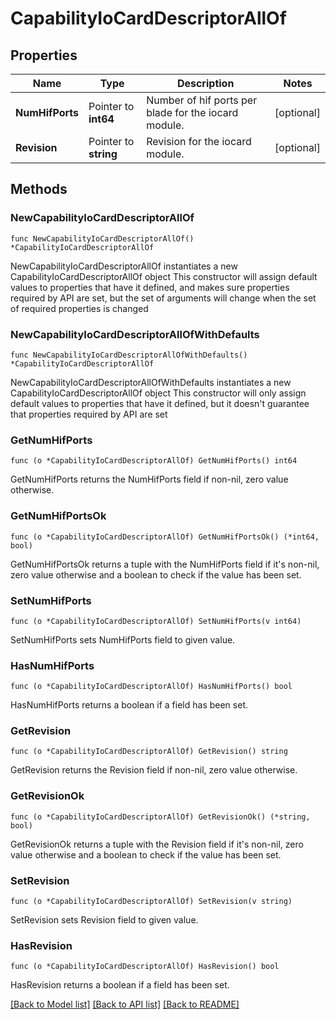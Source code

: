 # CapabilityIoCardDescriptorAllOf

## Properties

Name | Type | Description | Notes
------------ | ------------- | ------------- | -------------
**NumHifPorts** | Pointer to **int64** | Number of hif ports per blade for the iocard module. | [optional] 
**Revision** | Pointer to **string** | Revision for the iocard module. | [optional] 

## Methods

### NewCapabilityIoCardDescriptorAllOf

`func NewCapabilityIoCardDescriptorAllOf() *CapabilityIoCardDescriptorAllOf`

NewCapabilityIoCardDescriptorAllOf instantiates a new CapabilityIoCardDescriptorAllOf object
This constructor will assign default values to properties that have it defined,
and makes sure properties required by API are set, but the set of arguments
will change when the set of required properties is changed

### NewCapabilityIoCardDescriptorAllOfWithDefaults

`func NewCapabilityIoCardDescriptorAllOfWithDefaults() *CapabilityIoCardDescriptorAllOf`

NewCapabilityIoCardDescriptorAllOfWithDefaults instantiates a new CapabilityIoCardDescriptorAllOf object
This constructor will only assign default values to properties that have it defined,
but it doesn't guarantee that properties required by API are set

### GetNumHifPorts

`func (o *CapabilityIoCardDescriptorAllOf) GetNumHifPorts() int64`

GetNumHifPorts returns the NumHifPorts field if non-nil, zero value otherwise.

### GetNumHifPortsOk

`func (o *CapabilityIoCardDescriptorAllOf) GetNumHifPortsOk() (*int64, bool)`

GetNumHifPortsOk returns a tuple with the NumHifPorts field if it's non-nil, zero value otherwise
and a boolean to check if the value has been set.

### SetNumHifPorts

`func (o *CapabilityIoCardDescriptorAllOf) SetNumHifPorts(v int64)`

SetNumHifPorts sets NumHifPorts field to given value.

### HasNumHifPorts

`func (o *CapabilityIoCardDescriptorAllOf) HasNumHifPorts() bool`

HasNumHifPorts returns a boolean if a field has been set.

### GetRevision

`func (o *CapabilityIoCardDescriptorAllOf) GetRevision() string`

GetRevision returns the Revision field if non-nil, zero value otherwise.

### GetRevisionOk

`func (o *CapabilityIoCardDescriptorAllOf) GetRevisionOk() (*string, bool)`

GetRevisionOk returns a tuple with the Revision field if it's non-nil, zero value otherwise
and a boolean to check if the value has been set.

### SetRevision

`func (o *CapabilityIoCardDescriptorAllOf) SetRevision(v string)`

SetRevision sets Revision field to given value.

### HasRevision

`func (o *CapabilityIoCardDescriptorAllOf) HasRevision() bool`

HasRevision returns a boolean if a field has been set.


[[Back to Model list]](../README.md#documentation-for-models) [[Back to API list]](../README.md#documentation-for-api-endpoints) [[Back to README]](../README.md)


